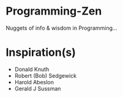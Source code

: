 # Programming-Zen
Nuggets of info &amp; wisdom in Programming...

# Inspiration(s)

+ Donald Knuth
+ Robert (Bob) Sedgewick
+ Harold Abeslon
+ Gerald J Sussman
